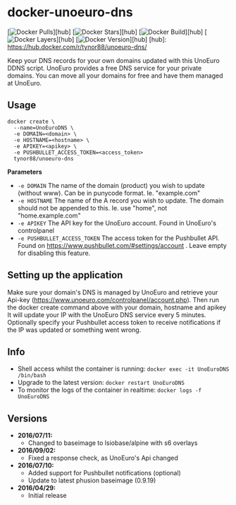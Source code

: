 # docker-unoeuro-dns
[![Docker Pulls](https://img.shields.io/docker/pulls/tynor88/unoeuro-dns.svg)][hub]
[![Docker Stars](https://img.shields.io/docker/stars/tynor88/unoeuro-dns.svg)][hub]
[![Docker Build](https://img.shields.io/docker/automated/tynor88/unoeuro-dns.svg)][hub]
[![Docker Layers](https://images.microbadger.com/badges/image/tynor88/unoeuro-dns.svg)][hub]
[![Docker Version](https://images.microbadger.com/badges/version/tynor88/unoeuro-dns.svg)][hub]
[hub]: https://hub.docker.com/r/tynor88/unoeuro-dns/

Keep your DNS records for your own domains updated with this UnoEuro DDNS script. UnoEuro provides a free DNS service for your private domains. You can move all your domains for free and have them managed at UnoEuro.

## Usage

```
docker create \
  --name=UnoEuroDNS \
  -e DOMAIN=<domain> \
  -e HOSTNAME=<hostname> \
  -e APIKEY=<apikey> \
  -e PUSHBULLET_ACCESS_TOKEN=<access_token>
  tynor88/unoeuro-dns
```

**Parameters**

* `-e DOMAIN` The name of the domain (product) you wish to update (without www). Can be in punycode format. Ie. "example.com"
* `-e HOSTNAME` The name of the A record you wish to update. The domain should not be appended to this. Ie. use "home", not "home.example.com"
* `-e APIKEY` The API key for the UnoEuro account. Found in UnoEuro's controlpanel
* `-e PUSHBULLET_ACCESS_TOKEN` The access token for the Pushbullet API. Found on https://www.pushbullet.com/#settings/account . Leave empty for disabling this feature.

## Setting up the application

Make sure your domain's DNS is managed by UnoEuro and retrieve your Api-key (https://www.unoeuro.com/controlpanel/account.php). Then run the docker create command above with your domain, hostname and apikey  
It will update your IP with the UnoEuro DNS service every 5 minutes. Optionally specify your Pushbullet access token to receive notifications if the IP was updated or something went wrong.

## Info

* Shell access whilst the container is running: `docker exec -it UnoEuroDNS /bin/bash`
* Upgrade to the latest version: `docker restart UnoEuroDNS`
* To monitor the logs of the container in realtime: `docker logs -f UnoEuroDNS`

## Versions

+ **2016/07/11:**
  * Changed to baseimage to lsiobase/alpine with s6 overlays
+ **2016/09/02:**
  * Fixed a response check, as UnoEuro's Api changed
+ **2016/07/10:**
  * Added support for Pushbullet notifications (optional)
  * Update to latest phusion baseimage (0.9.19)
+ **2016/04/29:**
  * Initial release
